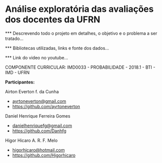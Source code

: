 # Análise exploratória das avaliações dos docentes da UFRN


*** Descrevendo todo o projeto em detalhes, o objetivo e o problema a ser tratado...

*** Bibliotecas utilizadas, links e fonte dos dados...

*** Link do video no youtube...

COMPONENTE CURRICULAR: IMD0033 - PROBABILIDADE - 2018.1 - BTI - IMD - UFRN

<b>Participantes:</b>

Airton Everton f. da Cunha
* ayrtoneverton@gmail.com
* https://github.com/ayrtoneverton

Daniel Henrique Ferreira Gomes
* danielhenriquefg@gmail.com
* https://github.com/Danhfg

Higor Hicaro A. R. F. Melo
* higorhicaro@hotmail.com
* https://github.com/Higorhicaro
